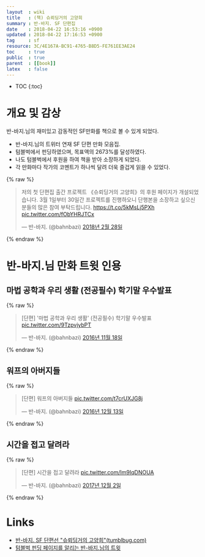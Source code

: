 ```yaml
---
layout  : wiki
title   : (책) 슈뢰딩거의 고양희
summary : 반-바지. SF 단편집
date    : 2018-04-22 16:53:16 +0900
updated : 2018-04-22 17:16:53 +0900
tag     : sf
resource: 3C/4E167A-BC91-4765-B8D5-FE761EE3AE24
toc     : true
public  : true
parent  : [[book]]
latex   : false
---
```

* TOC
{:toc}

# 개요 및 감상

반-바지.님의 재미있고 감동적인 SF만화를 책으로 볼 수 있게 되었다.

* 반-바지.님의 트위터 연재 SF 단편 만화 모음집.
* 텀블벅에서 펀딩하였으며, 목표액의 2673%를 달성하였다.
* 나도 텀블벅에서 후원을 하여 책을 받아 소장하게 되었다.
* 각 만화마다 작가의 코멘트가 하나씩 달려 더욱 즐겁게 읽을 수 있었다.

{% raw %}
<blockquote class="twitter-tweet" data-lang="ko"><p lang="ko" dir="ltr">저의 첫 단편집 출간 프로젝트 《슈뢰딩거의 고양희》의 후원 페이지가 개설되었습니다. 3월 1일부터 30일간 프로젝트를 진행하오니 단행본을 소장하고 싶으신 분들의 많은 참여 부탁드립니다. <a href="https://t.co/5kMsLj5PXh">https://t.co/5kMsLj5PXh</a> <a href="https://t.co/fObYHRJTCx">pic.twitter.com/fObYHRJTCx</a></p>&mdash; 반-바지. (@bahnbazi) <a href="https://twitter.com/bahnbazi/status/968866905980157952?ref_src=twsrc%5Etfw">2018년 2월 28일</a></blockquote>
<script async src="https://platform.twitter.com/widgets.js" charset="utf-8"></script>
{% endraw %}

# 반-바지.님 만화 트윗 인용

## 마법 공학과 우리 생활 (전공필수) 학기말 우수발표

{% raw %}
<blockquote class="twitter-tweet" data-lang="ko"><p lang="ko" dir="ltr">[단편] &#39;마법 공학과 우리 생활&#39; (전공필수) 학기말 우수발표 <a href="https://t.co/9TzpvjybPT">pic.twitter.com/9TzpvjybPT</a></p>&mdash; 반-바지. (@bahnbazi) <a href="https://twitter.com/bahnbazi/status/799573548494790656?ref_src=twsrc%5Etfw">2016년 11월 18일</a></blockquote>
<script async src="https://platform.twitter.com/widgets.js" charset="utf-8"></script>
{% endraw %}

## 워프의 아버지들

{% raw %}
<blockquote class="twitter-tweet" data-lang="ko"><p lang="ko" dir="ltr">[단편] 워프의 아버지들 <a href="https://t.co/t7crUXJG8j">pic.twitter.com/t7crUXJG8j</a></p>&mdash; 반-바지. (@bahnbazi) <a href="https://twitter.com/bahnbazi/status/808604580049104900?ref_src=twsrc%5Etfw">2016년 12월 13일</a></blockquote>
<script async src="https://platform.twitter.com/widgets.js" charset="utf-8"></script>
{% endraw %}

## 시간을 접고 달려라

{% raw %}
<blockquote class="twitter-tweet" data-lang="ko"><p lang="ko" dir="ltr">[단편] 시간을 접고 달려라 <a href="https://t.co/Im9IqDNOUA">pic.twitter.com/Im9IqDNOUA</a></p>&mdash; 반-바지. (@bahnbazi) <a href="https://twitter.com/bahnbazi/status/937003937311350784?ref_src=twsrc%5Etfw">2017년 12월 2일</a></blockquote>
<script async src="https://platform.twitter.com/widgets.js" charset="utf-8"></script>
{% endraw %}

# Links

* [반-바지. SF 단편선 "슈뢰딩거의 고양희"(tumblbug.com)](https://www.tumblbug.com/bahnbazi_1 )
* [텀블벅 펀딩 페이지를 알리는 반-바지.님의 트윗](https://twitter.com/bahnbazi/status/968866905980157952 )

